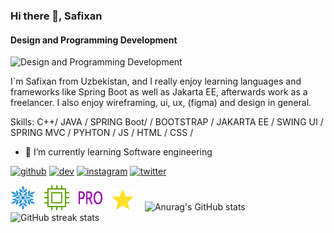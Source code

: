 ### Hi there 👋, Safixan
#### Design and Programming Development
![Design and Programming Development](https://pbs.twimg.com/profile_banners/1731304104750911488/1701610487/600x200)

I`m Safixan from Uzbekistan, and I really enjoy learning languages and frameworks like Spring Boot as well as Jakarta EE, afterwards work as a freelancer. I also enjoy wireframing, ui, ux, (figma) and design in general.

Skills: C++/ JAVA / SPRING Boot/ / BOOTSTRAP / JAKARTA EE / SWING UI / SPRING MVC / PYHTON / JS / HTML / CSS / 

- 🌱 I’m currently learning Software engineering 


[<img src='https://cdn.jsdelivr.net/npm/simple-icons@3.0.1/icons/github.svg' alt='github' height='40'>](https://github.com/Safixans)
[<img src='https://cdn.jsdelivr.net/npm/simple-icons@3.0.1/icons/dev-dot-to.svg' alt='dev' height='40'>](https://dev.to/Safixans)  [<img src='https://cdn.jsdelivr.net/npm/simple-icons@3.0.1/icons/instagram.svg' alt='instagram' height='40'>](https://www.instagram.com/@safixan.a.sattarov/)  [<img src='https://cdn.jsdelivr.net/npm/simple-icons@3.0.1/icons/twitter.svg' alt='twitter' height='40'>](https://twitter.com/@Safixans)  

<a href='https://archiveprogram.github.com/'><img src='https://raw.githubusercontent.com/acervenky/animated-github-badges/master/assets/acbadge.gif' width='40' height='40'></a> <a href='https://docs.github.com/en/developers'><img src='https://raw.githubusercontent.com/acervenky/animated-github-badges/master/assets/devbadge.gif' width='40' height='40'></a> <a href='https://github.com/pricing'><img src='https://raw.githubusercontent.com/acervenky/animated-github-badges/master/assets/pro.gif' width='40' height='40'></a> <a href='https://stars.github.com/'><img src='https://raw.githubusercontent.com/acervenky/animated-github-badges/master/assets/starbadge.gif' width='35' height='35'></a> 
![Anurag's GitHub stats](https://github-readme-stats.vercel.app/api?username=anuraghazra&theme=dark&show_icons=true)
![GitHub streak stats](https://streak-stats.demolab.com/?user=Safixans)  

